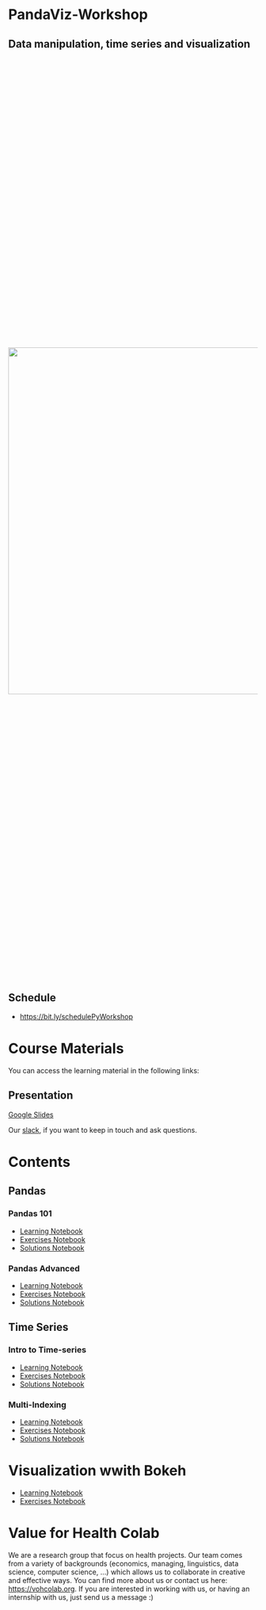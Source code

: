 # PandaViz-Workshop

## Data manipulation, time series and visualization

<p align="center" style="font-size:600px">
  <img src="https://encrypted-tbn0.gstatic.com/images?q=tbn:ANd9GcRN1rxd35SeJgIFZAi2_paXgKSkDIBLtPrQgg&usqp=CAU" width="700px" >
</p>

## Schedule

- https://bit.ly/schedulePyWorkshop

# Course Materials

You can access the learning material in the following links:

## Presentation
[Google Slides](https://docs.google.com/presentation/d/1d9OgbcXJDxMr98hQcF1b8Orst0H3lAQcO3RQDGJSgH4/edit?usp=sharing)

Our [slack](https://join.slack.com/t/voh-communitylab/shared_invite/zt-jpm17vgi-jexFJvJVnKS6Cp671qA84A), if you want to keep in touch and ask questions.


# Contents

## Pandas
### Pandas 101

- [Learning Notebook](https://colab.research.google.com/github/vohcolab/PandaViz-Workshop/blob/main/Pandas/Pandas%20101/Learning%20notebook%20(Pandas%20101).ipynb)
- [Exercises Notebook](https://colab.research.google.com/github/vohcolab/PandaViz-Workshop/blob/main/Pandas/Pandas%20101/Exercise%20notebook%20(Pandas%20101).ipynb)
- [Solutions Notebook](https://colab.research.google.com/github/vohcolab/PandaViz-Workshop/blob/main/Pandas/Pandas%20101/Solutions%20notebook%20(Pandas%20101).ipynb)

### Pandas Advanced

- [Learning Notebook](https://colab.research.google.com/github/vohcolab/PandaViz-Workshop/blob/main/Pandas/Pandas%20Advanced/Learning%20notebook%20-%20(Subsetting%20data).ipynb)
- [Exercises Notebook](https://colab.research.google.com/github/vohcolab/PandaViz-Workshop/blob/main/Pandas/Pandas%20Advanced/Exercise%20notebook.ipynb)
- [Solutions Notebook](https://github.com/vohcolab/PandaViz-Workshop/blob/main/Pandas/Pandas%20Advanced/Solutions%20notebook.ipynb)

## Time Series

### Intro to Time-series
- [Learning Notebook](https://colab.research.google.com/github/vohcolab/PandaViz-Workshop/blob/main/Pandas/Time%20Series/Intro%20to%20Time%20series/Learning%20Notebook%20-%20Intro%20to%20Time%20Series.ipynb)
- [Exercises Notebook](https://colab.research.google.com/github/vohcolab/PandaViz-Workshop/blob/main/Pandas/Time%20Series/Intro%20to%20Time%20series/Exercise%20Notebook%20-%20Intro%20to%20Time%20Series.ipynb)
- [Solutions Notebook](https://colab.research.google.com/github/vohcolab/PandaViz-Workshop/blob/main/Pandas/Time%20Series/Intro%20to%20Time%20series/Solutions%20Notebook%20-%20Intro%20to%20Time%20Series.ipynb)

### Multi-Indexing
- [Learning Notebook](https://colab.research.google.com/github/vohcolab/PandaViz-Workshop/blob/main/Pandas/Time%20Series/Multi-Indexing/Learning%20Notebook%20-%20Multi-Indexing.ipynb)
- [Exercises Notebook](https://colab.research.google.com/github/vohcolab/PandaViz-Workshop/blob/main/Pandas/Time%20Series/Multi-Indexing/Exercise%20Notebook%20-%20Multi%20Indexing.ipynb)
- [Solutions Notebook](https://colab.research.google.com/github/vohcolab/PandaViz-Workshop/blob/main/Pandas/Time%20Series/Multi-Indexing/Solutions%20Notebook%20-%20Multi%20Indexing.ipynb)

# Visualization wwith Bokeh
- [Learning Notebook](https://colab.research.google.com/github/vohcolab/PandaViz-Workshop/blob/main/Beatnik%20Use%20case/Learning%20Bo(o)keh.ipynb)
- [Exercises Notebook](https://colab.research.google.com/github/vohcolab/PandaViz-Workshop/blob/main/Beatnik%20Use%20case/Exercise%20Bo(o)keh.ipynb)

# Value for Health Colab

We are a research group that focus on health projects. Our team comes from a variety of backgrounds (economics, managing, linguistics, data science, computer science, ...) which allows us to collaborate in creative and effective ways. You can find more about us or contact us here: https://vohcolab.org. If you are interested in working with us, or having an internship with us, just send us a message :) 
